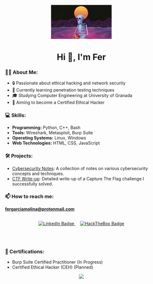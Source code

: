 <div id="header" align="center">
    <img src="welcome.gif" width="200"/>
    <h1 align="center">Hi 👋, I'm Fer </h1>
</div>

### 👨‍💻 About Me:

- 🔒 Passionate about ethical hacking and network security
- 🌱 Currently learning penetration testing techniques
- 🎓 Studying Computer Engineering at University of Granada
- 🚀 Aiming to become a Certified Ethical Hacker

### 💻 Skills:

- **Programming:** Python, C++, Bash
- **Tools:** Wireshark, Metasploit, Burp Suite
- **Operating Systems:** Linux, Windows
- **Web Technologies:** HTML, CSS, JavaScript

### 🛠️ Projects:

- [Cybersecurity Notes](https://github.com/Mush2h/Cybersecurity-notes): A collection of notes on various cybersecurity concepts and techniques.
- [CTF Write-up]([link](https://github.com/Mush2h/Writeups-CTF)): Detailed write-up of a Capture The Flag challenge I successfully solved.

### 📫 How to reach me:

**fergarciamolina@protonmail.com**

<br>
<div id="badges" align="center">
      <a href="https://www.linkedin.com/in/fernando-jes%C3%BAs-g-234375203" target="_blank">
        <img src="https://img.shields.io/badge/LinkedIn-blue?style=for-the-badge&logo=linkedin&logoColor=white"
          alt="LinkedIn Badge" />
      </a>
      &nbsp;&nbsp;&nbsp;
      <a href="https://app.hackthebox.com/profile/562959" target="_blank">
        <img src="https://img.shields.io/badge/HackTheBox-green?style=for-the-badge&logo=hackthebox&logoColor=black"
          alt="HackTheBox Badge" />
      </a>
</div>
<br />
<br />
<br />


### 🏅 Certifications:

- Burp Suite Certified Practitioner (In Progress)
- Certified Ethical Hacker (CEH) (Planned)

<div id="badges" align="center">
    <p align="center">
        <a href="https://github.com/Mush2h">
          <img height="180em" src="https://github-readme-stats-eight-theta.vercel.app/api/top-langs/?username=Mush2h&layout=compact&langs_count=8&theme=algolia"/>
        </a>
    </p>
</div>

<!---
Fergarcia99/Fergarcia99 is a ✨ special ✨ repository because its `README.md` (this file) appears on your GitHub profile.
You can click the Preview link to take a look at your changes.
--->
